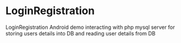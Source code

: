 # LoginRegistration
LoginRegistration Android demo interacting with php mysql server for storing users details into DB and reading user details from DB
